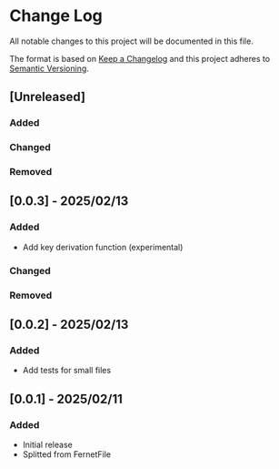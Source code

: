 # Change Log

All notable changes to this project will be documented in this file.

The format is based on [Keep a Changelog](http://keepachangelog.com/)
and this project adheres to [Semantic Versioning](http://semver.org/).

## [Unreleased]

### Added

### Changed

### Removed


## [0.0.3] - 2025/02/13

### Added

 - Add key derivation function (experimental)

### Changed

### Removed


## [0.0.2] - 2025/02/13

### Added

- Add tests for small files


## [0.0.1] - 2025/02/11

### Added

- Initial release
- Splitted from FernetFile

